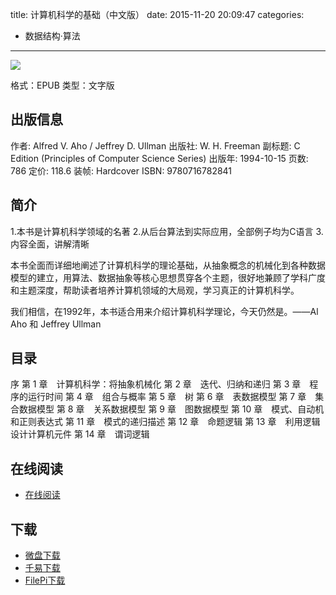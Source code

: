 title: 计算机科学的基础（中文版）
date: 2015-11-20 20:09:47
categories:
  - 数据结构·算法
---

![](http://www.ituring.com.cn/bookcover/1019.175.big.jpg)

格式：EPUB
类型：文字版

<!--more-->

## 出版信息 ##

作者: Alfred V. Aho / Jeffrey D. Ullman 
出版社: W. H. Freeman
副标题: C Edition (Principles of Computer Science Series)
出版年: 1994-10-15
页数: 786
定价: 118.6
装帧: Hardcover
ISBN: 9780716782841

## 简介 ##

1.本书是计算机科学领域的名著 
2.从后台算法到实际应用，全部例子均为C语言 
3.内容全面，讲解清晰

本书全面而详细地阐述了计算机科学的理论基础，从抽象概念的机械化到各种数据模型的建立，用算法、数据抽象等核心思想贯穿各个主题，很好地兼顾了学科广度和主题深度，帮助读者培养计算机领域的大局观，学习真正的计算机科学。

我们相信，在1992年，本书适合用来介绍计算机科学理论，今天仍然是。——Al Aho 和 Jeffrey Ullman

## 目录 ##

序
第 1 章　计算机科学：将抽象机械化
第 2 章　迭代、归纳和递归
第 3 章　程序的运行时间
第 4 章　组合与概率
第 5 章　树
第 6 章　表数据模型
第 7 章　集合数据模型
第 8 章　关系数据模型
第 9 章　图数据模型
第 10 章　模式、自动机和正则表达式
第 11 章　模式的递归描述
第 12 章　命题逻辑
第 13 章　利用逻辑设计计算机元件
第 14 章　谓词逻辑

## 在线阅读 ##

+ [在线阅读](http://www.ituring.com.cn/book/1019)

## 下载 ##

+ [微盘下载](http://vdisk.weibo.com/s/aADaW4YRF9yo8)
+ [千易下载](http://1000eb.com/1hw6j)
+ [FilePi下载](http://filepi.com/i/cGnjnbn)
